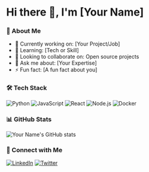 # Hi there 👋, I'm [Your Name]

### 🌱 About Me
- 🔭 Currently working on: [Your Project/Job]
- 🌱 Learning: [Tech or Skill]
- 👯 Looking to collaborate on: Open source projects
- 💬 Ask me about: [Your Expertise]
- ⚡ Fun fact: [A fun fact about you]

### 🛠️ Tech Stack
![Python](https://img.shields.io/badge/-Python-333333?style=flat&logo=python)
![JavaScript](https://img.shields.io/badge/-JavaScript-333333?style=flat&logo=javascript)
![React](https://img.shields.io/badge/-React-333333?style=flat&logo=react)
![Node.js](https://img.shields.io/badge/-Node.js-333333?style=flat&logo=node.js)
![Docker](https://img.shields.io/badge/-Docker-333333?style=flat&logo=docker)

### 📊 GitHub Stats
![Your Name's GitHub stats](https://github-readme-stats.vercel.app/api?username=YOUR_GITHUB_USERNAME&show_icons=true&theme=radical)

### 🔗 Connect with Me
[![LinkedIn](https://img.shields.io/badge/LinkedIn-Profile-blue?logo=linkedin&logoColor=white)](https://www.linkedin.com/in/YOUR_LINKEDIN/)
[![Twitter](https://img.shields.io/badge/Twitter-Profile-1DA1F2?logo=twitter&logoColor=white)](https://twitter.com/YOUR_TWITTER/)

